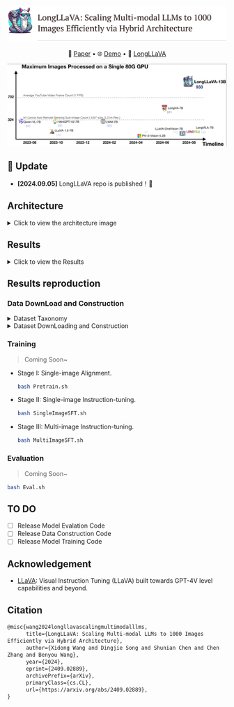 ![header](./assets/header.png) 

<p align="center">
   📃 <a href="https://arxiv.org/abs/2409.02889" target="_blank">Paper</a> • 🌐 <a href="" target="_blank">Demo</a> • 🤗 <a href="https://huggingface.co/FreedomIntelligence/LongLLaVA" target="_blank">LongLLaVA</a> 
</p>

![efficiency](./assets/singleGPU.png) 

## 🌈 Update

* **[2024.09.05]** LongLLaVA repo is published！🎉

## Architecture

<details>
  <summary>Click to view the architecture image</summary>

  ![Architecture Image](./assets/arch.png)

</details>


## Results

<details>
  <summary>Click to view the Results</summary>

  - Main Results
      ![Main Results](./assets/result1.png) 
  - Diagnostic Results
      ![Diagnostic Results](./assets/diaresult.png)
  - Video-NIAH
      ![Video-NIAH](./assets/NIAH.png)

</details>



## Results reproduction

### Data DownLoad and Construction

<details>
  <summary>Dataset Taxonomy</summary>

  ![Dataset](./assets/dataset.png) 

</details>

<details>
  <summary>Dataset DownLoading and Construction</summary>

   > Coming Soon~

</details>


### Training

> Coming Soon~

- Stage I: Single-image Alignment.
  ```bash
  bash Pretrain.sh
  ```
- Stage II: Single-image Instruction-tuning.
  ```bash
  bash SingleImageSFT.sh
  ```
- Stage III: Multi-image Instruction-tuning. 
  ```bash
  bash MultiImageSFT.sh
  ```

### Evaluation

> Coming Soon~

```bash
bash Eval.sh
```

## TO DO

- [ ] Release Model Evalation Code
- [ ] Release Data Construction Code
- [ ] Release Model Training Code

## Acknowledgement

- [LLaVA](https://github.com/haotian-liu/LLaVA): Visual Instruction Tuning (LLaVA) built towards GPT-4V level capabilities and beyond.

## Citation

```
@misc{wang2024longllavascalingmultimodalllms,
      title={LongLLaVA: Scaling Multi-modal LLMs to 1000 Images Efficiently via Hybrid Architecture}, 
      author={Xidong Wang and Dingjie Song and Shunian Chen and Chen Zhang and Benyou Wang},
      year={2024},
      eprint={2409.02889},
      archivePrefix={arXiv},
      primaryClass={cs.CL},
      url={https://arxiv.org/abs/2409.02889}, 
}
```
